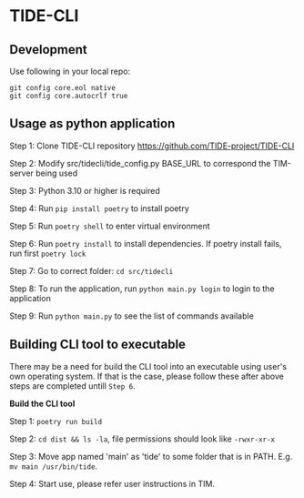 # TIDE-CLI

## Development
Use following in your local repo:
```
git config core.eol native
git config core.autocrlf true
```

## Usage as python application
Step 1: Clone TIDE-CLI repository https://github.com/TIDE-project/TIDE-CLI

Step 2: Modify src/tidecli/tide_config.py BASE_URL to correspond the TIM-server being used

Step 3: Python 3.10 or higher is required

Step 4: Run `pip install poetry` to install poetry

Step 5: Run `poetry shell` to enter virtual environment 

Step 6: Run `poetry install` to install dependencies. If poetry install fails, run first `poetry lock`

Step 7: Go to correct folder: `cd src/tidecli`

Step 8: To run the application, run `python main.py login` to login to the application

Step 9: Run `python main.py` to see the list of commands available

## Building CLI tool to executable
There may be a need for build the CLI tool into an executable using user's own operating system. If that is the case, please follow these after above steps are completed untill `Step 6`.

**Build the CLI tool**

Step 1: `poetry run build`

Step 2: `cd dist && ls -la`, file permissions should look like `-rwxr-xr-x`

Step 3: Move app named 'main' as 'tide' to some folder that is in PATH. E.g. `mv main /usr/bin/tide`.

Step 4: Start use, please refer user instructions in TIM.
